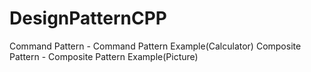 # DesignPatternCPP
Command Pattern - Command Pattern Example(Calculator)
Composite Pattern - Composite Pattern Example(Picture)
